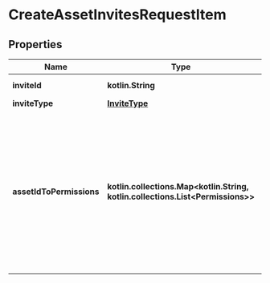 
# CreateAssetInvitesRequestItem

## Properties
| Name | Type | Description | Notes |
| ------------ | ------------- | ------------- | ------------- |
| **inviteId** | **kotlin.String** | Unique identifier of an invite. |  |
| **inviteType** | [**InviteType**](InviteType.md) |  |  |
| **assetIdToPermissions** | **kotlin.collections.Map&lt;kotlin.String, kotlin.collections.List&lt;Permissions&gt;&gt;** | An object mapping asset ids to lists of business permissions. This can be used to setting/requesting permissions on various assets. If accepting an invite or request, this object would be used to grant asset permissions to the member or partner.  |  |



